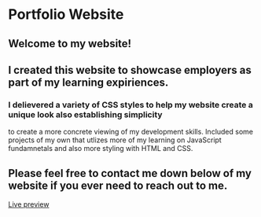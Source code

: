 # Portfolio Website
## Welcome to my website! 

## I created this website to showcase employers as part of my learning expiriences.

### I delievered a variety of CSS styles to help my website create a unique look also establishing simplicity
to create a more concrete viewing of my development skills.
Included some projects of my own that utlizes more of my learning on JavaScript fundamnetals and also more styling with
HTML and CSS.

## Please feel free to contact me down below of my website if you ever need to reach out to me. 
[Live preview](https://hoisinb0i.github.io/Portfolio_Website/)
